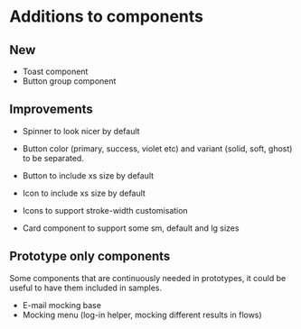 # Additions to components

## New

* Toast component
* Button group component

## Improvements

* Spinner to look nicer by default

* Button color (primary, success, violet etc) and variant (solid, soft, ghost) to be separated.
* Button to include xs size by default

* Icon to include xs size by default
* Icons to support stroke-width customisation

* Card component to support some sm, default and lg sizes

## Prototype only components

Some components that are continuously needed in prototypes, it could be useful to have them included in samples.

* E-mail mocking base
* Mocking menu (log-in helper, mocking different results in flows)

